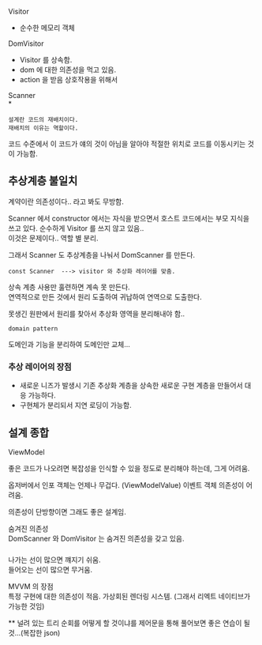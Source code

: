 

Visitor
* 순수한 메모리 객체

DomVisitor
* Visitor 를 상속함.
* dom 에 대한 의존성을 먹고 있음.  
* action 을 받음 상호작용을 위해서  

Scanner  
* 


    설계란 코드의 재배치이다.  
    재배치의 이유는 역할이다.  


코드 수준에서 이 코드가 얘의 것이 아님을 알아야 적절한 위치로 코드를 이동시키는 것이 가능함.  



## 추상계층 불일치
계약이란 의존성이다.. 라고 봐도 무방함.  

Scanner 에서 constructor 에서는 자식을 받으면서
호스트 코드에서는 부모 지식을 쓰고 있다.
순수하게 Visitor 를 쓰지 않고 있음..  
이것은 문제이다.. 역할 별 분리.  

그래서 Scanner 도 추상계층을 나눠서 DomScanner 를 만든다.  

```
const Scanner  ---> visitor 와 추상화 레이어를 맞춤.
```

상속 계층 사용만 훌련하면 계속 못 만든다.  
연역적으로 만든 것에서 원리 도출하여 귀납하여 연역으로 도출한다.

못생긴 원판에서 원리를 찾아서 추상화 영역을 분리해내야 함..  



    domain pattern
    
도메인과 기능을 분리하여 도메인만 교체...

### 추상 레이어의 장점
* 새로운 니즈가 발생시 기존 추상화 계층을 상속한 새로운 구현 계층을 만들어서 대응 가능하다.  
* 구현체가 분리되서 지연 로딩이 가능함.



## 설계 종합

ViewModel

좋은 코드가 나오려면 복잡성을 인식할 수 있을 정도로 분리해야 하는데, 그게 어려움.  

옵저버에서 인포 객체는 언제나 무겁다. (ViewModelValue)
이벤트 객체 의존성이 어려움.

의존성이 단방향이면 그래도 좋은 설계임.


숨겨진 의존성  
DomScanner 와 DomVisitor 는 숨겨진 의존성을 갖고 있음.



###


나가는 선이 많으면 꺠지기 쉬움.  
들어오는 선이 많으면 무거움.  



MVVM 의 장점  
특정 구현에 대한 의존성이 적음.
가상회된 렌더링 시스템. (그래서 리엑트 네이티브가 가능한 것임)


** 널려 있는 트리 순회를 어떻게 할 것이냐를 제어문을 통해 풀어보면 좋은 연습이 될 것...(복잡한 json)

